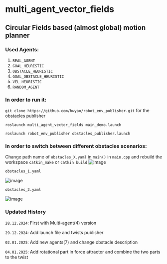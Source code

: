 # multi_agent_vector_fields
## Circular Fields based (almost global) motion planner

### Used Agents:
   1. `REAL_AGENT`
   2. `GOAL_HEURISTIC`
   3. `OBSTACLE_HEURISTIC`
   4. `GOAL_OBSTACLE_HEURISTIC`
   5. `VEL_HEURISTIC`
   6. `RANDOM_AGENT`

### In order to run it:

`git clone https://github.com/hwyao/robot_env_publisher.git` for the obstacles publisher 

`roslaunch multi_agent_vector_fields main_demo.launch`

`roslaunch robot_env_publisher obstacles_publisher.launch`

### In order to switch between different obstacles scenarios:

Change path name of `obstacles_X.yaml` in `main()` in `main.cpp` and rebuild the workspace `catkin_make` or `catkin build` 
![image](https://github.com/user-attachments/assets/fde16450-744a-4e30-ae3c-5e423ab7a692)

`obstacles_1.yaml`

![image](https://github.com/user-attachments/assets/04ecbb64-f5ba-46c4-a3a0-3629fb6688cc)


`obstacles_2.yaml`

![image](https://github.com/user-attachments/assets/f2647f36-f48c-44f3-b5bb-559ca8ee0bf4)

### Updated History
`28.12.2024`: First with Multi-agent(4) version

`29.12.2024`: Add launch file and twists publisher

`02.01.2025`: Add new agents(7) and change obstacle description

`04.01.2025`: Add rotational part in force attractor and combine the two parts to the twist
